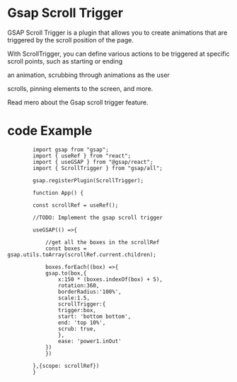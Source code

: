 # Gsap Scroll Trigger

GSAP Scroll Trigger is a plugin that allows you to create animations that are triggered by the scroll position of the page.

With ScrollTrigger, you can define various actions to be triggered at specific scroll points, such as starting or ending

an animation, scrubbing through animations as the user

scrolls, pinning elements to the screen, and more.

Read mero about the Gsap scroll trigger feature.

<h1>code Example</h1>

            import gsap from "gsap";
            import { useRef } from "react";
            import { useGSAP } from "@gsap/react";
            import { ScrollTrigger } from "gsap/all";

            gsap.registerPlugin(ScrollTrigger);

            function App() {

            const scrollRef = useRef();

            //TODO: Implement the gsap scroll trigger

            useGSAP(() =>{

                //get all the boxes in the scrollRef
                const boxes = gsap.utils.toArray(scrollRef.current.children);

                boxes.forEach((box) =>{
                gsap.to(box,{
                    x:150 * (boxes.indexOf(box) + 5),
                    rotation:360,
                    borderRadius:'100%',
                    scale:1.5,
                    scrollTrigger:{
                    trigger:box,
                    start: 'bottom bottom',
                    end: 'top 10%',
                    scrub: true,
                    },
                    ease: 'power1.inOut'
                })
                })
            
            },{scope: scrollRef})
            }

